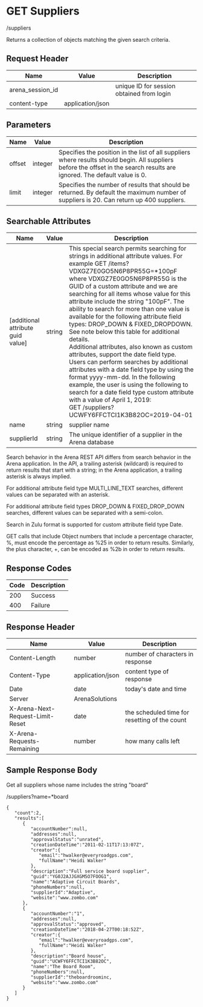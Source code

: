 # GET Suppliers


/suppliers

Returns a collection of  objects matching the given search criteria.

## Request Header

| Name<br> | Value<br> | Description<br> |
|  --- |  --- |  --- | 
| arena_session_id<br> |   | unique ID for session obtained from login<br> |
| content\-type<br> | application/json<br> |   |

## Parameters

| Name<br> | Value<br> | Description<br> |
|  --- |  --- |  --- | 
| offset<br> | integer<br> | Specifies the position in the list of all suppliers where results should begin. All suppliers before the offset in the search results are ignored. The default value is 0.<br> |
| limit<br> | integer<br> | Specifies the number of results that should be returned. By default the maximum number of suppliers is 20. Can return up 400 suppliers.<br> |

## Searchable Attributes

| Name<br> | Value<br> | Description<br> |
|  --- |  --- |  --- | 
| \[additional attribute guid value\]<br> | string<br> | This special search permits searching for strings in additional attribute values. For example GET /items?VDXGZ7E0GO5N6P8PR55G=\*100pF where VDXGZ7E0GO5N6P8PR55G is the GUID of a custom attribute and we are searching for all items whose value for this attribute include the string "100pF". The ability to search for more than one value is available for the following attribute field types: DROP_DOWN & FIXED_DROPDOWN. See note below this table for additional details.<br>Additional attributes, also known as custom attributes, support the date field type. Users can perform searches by additional attributes with a date field type by using the format yyyy\-mm\-dd. In the following example, the user is using the following to search for a date field type custom attribute with a value of April 1, 2019:<br>GET /suppliers?UCWFY6FFCTCI1K3B82OC=2019\-04\-01<br> |
| name<br> | string<br> | supplier name<br> |
| supplierId<br> | string<br> | The unique identifier of a supplier in the Arena database<br> |

Search behavior in the Arena REST API differs from search behavior in the Arena application. In the API, a trailing asterisk \(wildcard\) is required to return results that start with a string; in the Arena application, a trailing asterisk is always implied.

For additional attribute field type MULTI_LINE_TEXT searches, different values can be  separated with an asterisk.

For additional attribute field types DROP_DOWN & FIXED_DROP_DOWN searches, different values can be separated with a semi\-colon.

Search in Zulu format is supported for custom attribute field type Date.

GET calls that include Object numbers that include a percentage character, %, must encode the percentage as %25 in order to return results. Similarly, the plus character, \+, can be encoded as %2b in order to return results.

## Response Codes

| Code<br> | Description<br> |
|  --- |  --- | 
| 200<br> | Success<br> |
| 400<br> | Failure<br> |

## Response Header

| Name<br> | Value<br> | Description<br> |
|  --- |  --- |  --- | 
| Content\-Length<br> | number<br> | number of characters in response<br> |
| Content\-Type<br> | application/json<br> | content type of response<br> |
| Date<br> | date<br> | today's date and time<br> |
| Server<br> | ArenaSolutions<br> |   |
| X\-Arena\-Next\-Request\-Limit\-Reset<br> | date<br> | the scheduled time for resetting of the count<br> |
| X\-Arena\-Requests\-Remaining<br> | number<br> | how many calls left<br> |

## Sample Response Body
Get all suppliers whose name includes the string "board"



/suppliers?name=\*board

```
{
   "count":2,
   "results":[
      {
         "accountNumber":null,
         "addresses":null,
         "approvalStatus":"unrated",
         "creationDateTime":"2011-02-11T17:13:07Z",
         "creator":{
            "email":"hwalker@everyroadgps.com",
            "fullName":"Heidi Walker"
         },
         "description":"Full service board supplier",
         "guid":"YG0J2AJJGXGM5O7FOOG1",
         "name":"Adaptive Circuit Boards",
         "phoneNumbers":null,
         "supplierId":"Adaptive",
         "website":"www.zombo.com"
      },
      {
         "accountNumber":"1",
         "addresses":null,
         "approvalStatus":"approved",
         "creationDateTime":"2018-04-27T00:18:52Z",
         "creator":{
            "email":"hwalker@everyroadgps.com",
            "fullName":"Heidi Walker"
         },
         "description":"Board house",
         "guid":"UCWFY6FFCTCI1K3B82OC",
         "name":"The Board Room",
         "phoneNumbers":null,
         "supplierId":"theboardroominc,
         "website":"www.zombo.com"
      }
   ]
}
```
